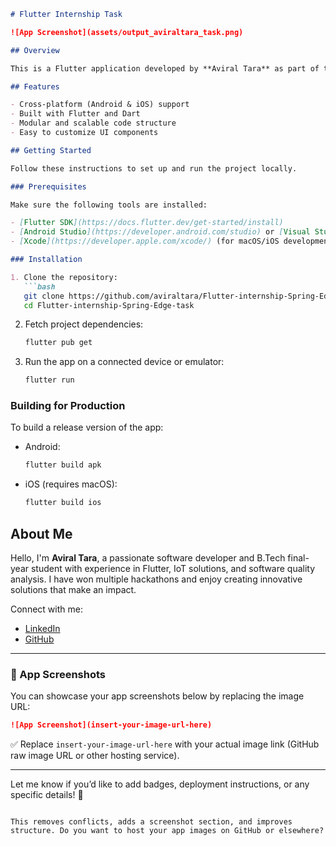 

````markdown
# Flutter Internship Task

![App Screenshot](assets/output_aviraltara_task.png)

## Overview

This is a Flutter application developed by **Aviral Tara** as part of the Spring Edge internship task. The app is designed to run seamlessly across Android and iOS devices, providing a cross-platform user experience.

## Features

- Cross-platform (Android & iOS) support
- Built with Flutter and Dart
- Modular and scalable code structure
- Easy to customize UI components

## Getting Started

Follow these instructions to set up and run the project locally.

### Prerequisites

Make sure the following tools are installed:

- [Flutter SDK](https://docs.flutter.dev/get-started/install)
- [Android Studio](https://developer.android.com/studio) or [Visual Studio Code](https://code.visualstudio.com/Download) with Flutter and Dart plugins
- [Xcode](https://developer.apple.com/xcode/) (for macOS/iOS development)

### Installation

1. Clone the repository:
   ```bash
   git clone https://github.com/aviraltara/Flutter-internship-Spring-Edge-task.git
   cd Flutter-internship-Spring-Edge-task
````

2. Fetch project dependencies:

   ```bash
   flutter pub get
   ```

3. Run the app on a connected device or emulator:

   ```bash
   flutter run
   ```

### Building for Production

To build a release version of the app:

* Android:

  ```bash
  flutter build apk
  ```
* iOS (requires macOS):

  ```bash
  flutter build ios
  ```

## About Me

Hello, I'm **Aviral Tara**, a passionate software developer and B.Tech final-year student with experience in Flutter, IoT solutions, and software quality analysis. I have won multiple hackathons and enjoy creating innovative solutions that make an impact.

Connect with me:

* [LinkedIn](https://www.linkedin.com/in/aviral-tara/)
* [GitHub](https://github.com/aviraltara)

---

### 📸 App Screenshots

You can showcase your app screenshots below by replacing the image URL:

```markdown
![App Screenshot](insert-your-image-url-here)
```

✅ Replace `insert-your-image-url-here` with your actual image link (GitHub raw image URL or other hosting service).

---

Let me know if you’d like to add badges, deployment instructions, or any specific details! 🚀

```

This removes conflicts, adds a screenshot section, and improves structure. Do you want to host your app images on GitHub or elsewhere?
```

